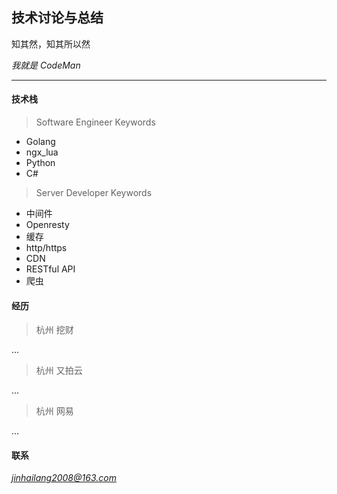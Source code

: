 ## 技术讨论与总结

知其然，知其所以然

*我就是 CodeMan*

-------------

#### 技术栈

> Software Engineer Keywords

  - Golang
  - ngx_lua
  - Python
  - C#

> Server Developer Keywords

  - 中间件
  - Openresty
  - 缓存
  - http/https
  - CDN
  - RESTful API
  - 爬虫
  
#### 经历

> 杭州 挖财

...

> 杭州 又拍云

...

> 杭州 网易

...

#### 联系
*jinhailang2008@163.com*
